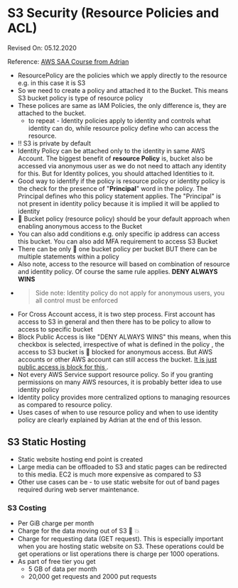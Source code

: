 # S3 Security (Resource Policies and ACL)

Revised On: 05.12.2020


Reference: [AWS SAA Course from Adrian](https:://learn.cantrill.io)

* ResourcePolicy are the policies which we apply directly to the resource e.g. in this case it is S3
* So we need to create a policy and attached it to the Bucket. This means S3  bucket policy is type of resource policy
* These polices are same as IAM Policies, the only difference is, they are attached to the bucket.
  * to repeat - Identity policies apply to identity and controls what identity can do, while resource policy define who can access the resource. 
* :bangbang: S3 is private by default
* Identity Policy can be attached only to the identity in same AWS Account. The biggest benefit of **resource Policy** is, bucket also be accessed via anonymous user as we do not need to attach any identity for this. But for Identity polices, you should attached Identities to it.
* Good way to identify if the policy is resource policy or identity policy is the check for the presence of "**Principal**" word in the policy. The Principal defines who this policy statement applies. The "Principal" is not present in identity policy because it is implied it will be applied to identity
* :toolbox: Bucket policy (resource policy) should be your default approach when enabling anonymous access to the Bucket
* You can also add conditions e.g. only specific ip address can access this bucket. You can also add MFA requirement to access S3 Bucket
* There can be only :pushpin: one bucket policy per bucket BUT there can be multiple statements within a policy
* Also note, access to the resource will based on combination of resource and identity policy. Of course the same rule applies. **DENY ALWAYS WINS**
* > Side note: Identity policy do not apply for anonymous users, you all control must be enforced
* For Cross Account access, it is two step process. First account has access to S3 in general and then there has to be policy to allow to access to specific bucket
* Block Public Access is like "DENY ALWAYS WINS" this means, when this checkbox is selected, irrespective of what is defined in the policy , the access to S3 bucket is :no_bell: blocked for anonymous access. But AWS accounts or other AWS account can still access the bucket. <ins> It is just public access is block for this </ins>.
* Not every AWS Service support resource policy. So if you granting permissions on many AWS resources, it is probably better idea to use identity policy
* Identity policy provides more centralized options to managing resources as compared to resource policy.
* Uses cases of when to use resource policy and when to use identity policy are clearly explained by Adrian at the end of this lesson.

## S3 Static Hosting

* Static website hosting end point is created
* Large media can be offloaded to S3 and static pages can be redirected to this media. EC2 is much more expensive as compared to S3
* Other use cases can be - to use static website for out of band pages required during web server maintenance.

### S3 Costing

* Per GiB charge per month
* Charge for the data moving out of S3 :anger: :collision:
* Charge for requesting data (GET request). This is especially important when you are hosting static website on S3. These operations could be get operations or list operations there is charge per 1000 operations.
* As part of free tier you get
  * 5 GB of data per month
  * 20,000 get requests and 2000 put requests
